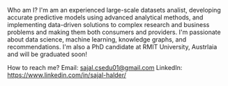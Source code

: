Who am I?
I'm am an experienced large-scale datasets analist, developing accurate predictive models using advanced analytical methods, and implementing data-driven solutions to complex research and business problems and making them both consumers and providers. I'm passionate about data science, machine learning, knowledge graphs, and recommendations. I'm also a PhD candidate at RMIT University, Austrlaia and will be graduated soon!

How to reach me? 
Email: sajal.csedu01@gmail.com
LinkedIn: https://www.linkedin.com/in/sajal-halder/
